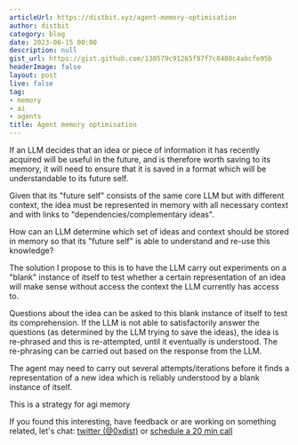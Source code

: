 ```yaml
---
articleUrl: https://distbit.xyz/agent-memory-optimisation
author: distbit
category: blog
date: 2023-06-15 00:00
description: null
gist_url: https://gist.github.com/130579c91265f97f7c8480c4abcfe95b
headerImage: false
layout: post
live: false
tag:
- memory
- ai
- agents
title: Agent memory optimisation
---
```





If an LLM decides that an idea or piece of information it has recently acquired will be useful in the future, and is therefore worth saving to its memory, it will need to ensure that it is saved in a format which will be understandable to its future self.  

Given that its "future self" consists of the same core LLM but with different context, the idea must be represented in memory with all necessary context and with links to "dependencies/complementary ideas".  

How can an LLM determine which set of ideas and context should be stored in memory so that its "future self" is able to understand and re-use this knowledge?  

The solution I propose to this is to have the LLM carry out experiments on a "blank" instance of itself to test whether a certain representation of an idea will make sense without access the context the LLM currently has access to.  

Questions about the idea can be asked to this blank instance of itself to test its comprehension. If the LLM is not able to satisfactorily answer the questions (as determined by the LLM trying to save the ideas), the idea is re-phrased and this is re-attempted, until it eventually is understood. The re-phrasing can be carried out based on the response from the LLM.  

The agent may need to carry out several attempts/iterations before it finds a representation of a new idea which is reliably understood by a blank instance of itself.  

This is a strategy for agi memory  

If you found this interesting, have feedback or are working on something related, let's chat: [twitter (@0xdist)](https://twitter.com/0xdist) or [schedule a 20 min call](https://cal.com/distbit/20min)